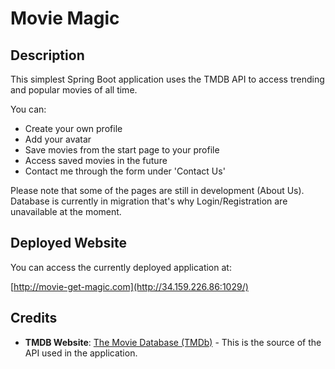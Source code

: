 # Movie Magic

## Description

This simplest Spring Boot application uses the TMDB API to access trending and popular movies of all time.

You can:
- Create your own profile
- Add your avatar
- Save movies from the start page to your profile
- Access saved movies in the future
- Contact me through the form under 'Contact Us'

Please note that some of the pages are still in development (About Us).
Database is currently in migration that's why Login/Registration are unavailable at the moment.

## Deployed Website

You can access the currently deployed application at:

[http://movie-get-magic.com](http://34.159.226.86:1029/)

## Credits

- **TMDB Website**: [The Movie Database (TMDb)](https://www.themoviedb.org/?language=de) - This is the source of the API used in the application.
